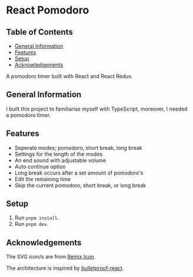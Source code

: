 # React Pomodoro

## Table of Contents

- [General Information](#general-information)
- [Features](#features)
- [Setup](#setup)
- [Acknowledgements](#acknowledgements)

A pomodoro timer built with React and React Redux.

## General Information

I built this project to familiarise myself with TypeScript, moreover, I needed a
pomodoro timer.

## Features

- Seperate modes; pomodoro, short break, long break
- Settings for the length of the modes
- An end sound with adjustable volume
- Auto continue option
- Long break occurs after a set amount of pomodoro's
- Edit the remaining time
- Skip the current pomodoro, short break, or long break

## Setup

1. Run `pnpm install`.
2. Run `pnpm dev`.

## Acknowledgements

The SVG icon/s are from [Remix Icon](https://github.com/Remix-Design/remixicon).

The architecture is inspired by [bulletproof-react](https://github.com/alan2207/bulletproof-react).
